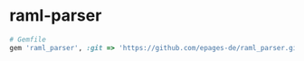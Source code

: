 # raml-parser

~~~ ruby
# Gemfile
gem 'raml_parser', :git => 'https://github.com/epages-de/raml_parser.git', :branch => 'master'
~~~
